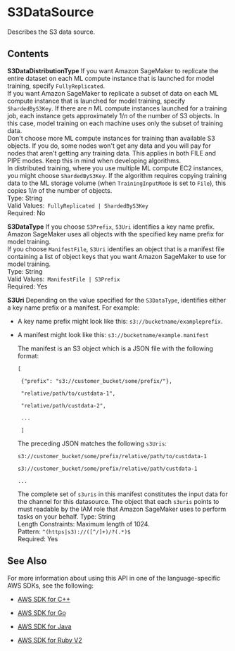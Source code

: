 # S3DataSource<a name="API_S3DataSource"></a>

Describes the S3 data source\.

## Contents<a name="API_S3DataSource_Contents"></a>

 **S3DataDistributionType**   <a name="SageMaker-Type-S3DataSource-S3DataDistributionType"></a>
If you want Amazon SageMaker to replicate the entire dataset on each ML compute instance that is launched for model training, specify `FullyReplicated`\.   
If you want Amazon SageMaker to replicate a subset of data on each ML compute instance that is launched for model training, specify `ShardedByS3Key`\. If there are *n* ML compute instances launched for a training job, each instance gets approximately 1/*n* of the number of S3 objects\. In this case, model training on each machine uses only the subset of training data\.   
Don't choose more ML compute instances for training than available S3 objects\. If you do, some nodes won't get any data and you will pay for nodes that aren't getting any training data\. This applies in both FILE and PIPE modes\. Keep this in mind when developing algorithms\.   
In distributed training, where you use multiple ML compute EC2 instances, you might choose `ShardedByS3Key`\. If the algorithm requires copying training data to the ML storage volume \(when `TrainingInputMode` is set to `File`\), this copies 1/*n* of the number of objects\.   
Type: String  
Valid Values:` FullyReplicated | ShardedByS3Key`   
Required: No

 **S3DataType**   <a name="SageMaker-Type-S3DataSource-S3DataType"></a>
If you choose `S3Prefix`, `S3Uri` identifies a key name prefix\. Amazon SageMaker uses all objects with the specified key name prefix for model training\.   
If you choose `ManifestFile`, `S3Uri` identifies an object that is a manifest file containing a list of object keys that you want Amazon SageMaker to use for model training\.   
Type: String  
Valid Values:` ManifestFile | S3Prefix`   
Required: Yes

 **S3Uri**   <a name="SageMaker-Type-S3DataSource-S3Uri"></a>
Depending on the value specified for the `S3DataType`, identifies either a key name prefix or a manifest\. For example:   

+  A key name prefix might look like this: `s3://bucketname/exampleprefix`\. 

+  A manifest might look like this: `s3://bucketname/example.manifest` 

   The manifest is an S3 object which is a JSON file with the following format: 

   `[` 

   ` {"prefix": "s3://customer_bucket/some/prefix/"},` 

   ` "relative/path/to/custdata-1",` 

   ` "relative/path/custdata-2",` 

   ` ...` 

   ` ]` 

   The preceding JSON matches the following `s3Uris`: 

   `s3://customer_bucket/some/prefix/relative/path/to/custdata-1` 

   `s3://customer_bucket/some/prefix/relative/path/custdata-1` 

   `...` 

   The complete set of `s3uris` in this manifest constitutes the input data for the channel for this datasource\. The object that each `s3uris` points to must readable by the IAM role that Amazon SageMaker uses to perform tasks on your behalf\. 
Type: String  
Length Constraints: Maximum length of 1024\.  
Pattern: `^(https|s3)://([^/]+)/?(.*)$`   
Required: Yes

## See Also<a name="API_S3DataSource_SeeAlso"></a>

For more information about using this API in one of the language\-specific AWS SDKs, see the following:

+  [AWS SDK for C\+\+](http://docs.aws.amazon.com/goto/SdkForCpp/sagemaker-2017-07-24/S3DataSource) 

+  [AWS SDK for Go](http://docs.aws.amazon.com/goto/SdkForGoV1/sagemaker-2017-07-24/S3DataSource) 

+  [AWS SDK for Java](http://docs.aws.amazon.com/goto/SdkForJava/sagemaker-2017-07-24/S3DataSource) 

+  [AWS SDK for Ruby V2](http://docs.aws.amazon.com/goto/SdkForRubyV2/sagemaker-2017-07-24/S3DataSource) 